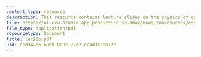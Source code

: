 ```yaml
---
content_type: resource
description: This resource contains lecture slides on the physics of queuing.
file: https://ol-ocw-studio-app-production.s3.amazonaws.com/courses/esd-86-models-data-and-inference-for-socio-technical-systems-spring-2007/eed342b669b08e9c77d7ec4d36cea12d_lec12b.pdf
file_type: application/pdf
resourcetype: Document
title: lec12b.pdf
uid: eed342b6-69b0-8e9c-77d7-ec4d36cea12d
---
```

